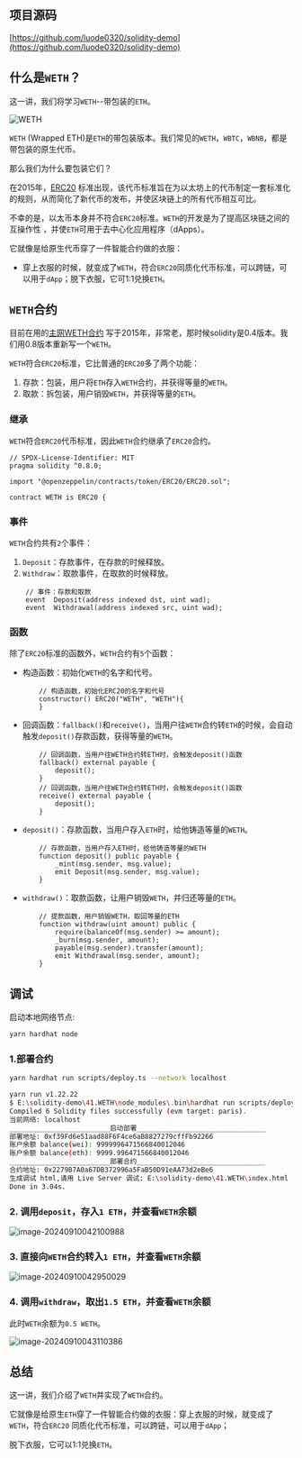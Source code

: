 ## 项目源码

[https://github.com/luode0320/solidity-demo](https://github.com/luode0320/solidity-demo)

## 什么是`WETH`？

这一讲，我们将学习`WETH`--带包装的`ETH`。

![WETH](../../../picture/41-1-2a413f9fb4ab4ff14e0591f0dcdabd33.gif)

`WETH` (Wrapped ETH)是`ETH`的带包装版本。我们常见的`WETH`，`WBTC`，`WBNB`，都是带包装的原生代币。

那么我们为什么要包装它们？

在2015年，[ERC20](https://github.com/AmazingAng/WTF-Solidity/blob/main/20_SendETH/readme.md)
标准出现，该代币标准旨在为以太坊上的代币制定一套标准化的规则，从而简化了新代币的发布，并使区块链上的所有代币相互可比。

不幸的是，以太币本身并不符合`ERC20`标准。`WETH`的开发是为了提高区块链之间的互操作性 ，并使`ETH`可用于去中心化应用程序（dApps）。

它就像是给原生代币穿了一件智能合约做的衣服：

- 穿上衣服的时候，就变成了`WETH`，符合`ERC20`同质化代币标准，可以跨链，可以用于`dApp`；脱下衣服，它可1:1兑换`ETH`。

## `WETH`合约

目前在用的[主网WETH合约](https://rinkeby.etherscan.io/token/0xc778417e063141139fce010982780140aa0cd5ab?a=0xe16c1623c1aa7d919cd2241d8b36d9e79c1be2a2)
写于2015年，非常老，那时候solidity是0.4版本。我们用0.8版本重新写一个`WETH`。

`WETH`符合`ERC20`标准，它比普通的`ERC20`多了两个功能：

1. 存款：包装，用户将`ETH`存入`WETH`合约，并获得等量的`WETH`。
2. 取款：拆包装，用户销毁`WETH`，并获得等量的`ETH`。

### 继承

`WETH`符合`ERC20`代币标准，因此`WETH`合约继承了`ERC20`合约。

```solidity
// SPDX-License-Identifier: MIT
pragma solidity ^0.8.0;

import "@openzeppelin/contracts/token/ERC20/ERC20.sol";

contract WETH is ERC20 {
```

### 事件

`WETH`合约共有`2`个事件：

1. `Deposit`：存款事件，在存款的时候释放。
2. `Withdraw`：取款事件，在取款的时候释放。

```solidity
    // 事件：存款和取款
    event  Deposit(address indexed dst, uint wad);
    event  Withdrawal(address indexed src, uint wad);
```

### 函数

除了`ERC20`标准的函数外，`WETH`合约有`5`个函数：

- 构造函数：初始化`WETH`的名字和代号。

  ```solidity
      // 构造函数，初始化ERC20的名字和代号
      constructor() ERC20("WETH", "WETH"){
      }
  ```


- 回调函数：`fallback()`和`receive()`，当用户往`WETH`合约转`ETH`的时候，会自动触发`deposit()`存款函数，获得等量的`WETH`。

  ```solidity
      // 回调函数，当用户往WETH合约转ETH时，会触发deposit()函数
      fallback() external payable {
          deposit();
      }
      // 回调函数，当用户往WETH合约转ETH时，会触发deposit()函数
      receive() external payable {
          deposit();
      }
  ```


- `deposit()`：存款函数，当用户存入`ETH`时，给他铸造等量的`WETH`。

  ```solidity
      // 存款函数，当用户存入ETH时，给他铸造等量的WETH
      function deposit() public payable {
          _mint(msg.sender, msg.value);
          emit Deposit(msg.sender, msg.value);
      }
  ```


- `withdraw()`：取款函数，让用户销毁`WETH`，并归还等量的`ETH`。

  ```solidity
      // 提款函数，用户销毁WETH，取回等量的ETH
      function withdraw(uint amount) public {
          require(balanceOf(msg.sender) >= amount);
          _burn(msg.sender, amount);
          payable(msg.sender).transfer(amount);
          emit Withdrawal(msg.sender, amount);
      }
  ```

## 调试

启动本地网络节点:

```sh
yarn hardhat node
```

### 1.部署合约

````sh
yarn hardhat run scripts/deploy.ts --network localhost
````

```sh
yarn run v1.22.22
$ E:\solidity-demo\41.WETH\node_modules\.bin\hardhat run scripts/deploy.ts --network localhost
Compiled 6 Solidity files successfully (evm target: paris).
当前网络: localhost
_________________________启动部署________________________________
部署地址: 0xf39Fd6e51aad88F6F4ce6aB8827279cffFb92266
账户余额 balance(wei): 9999996471566840012046
账户余额 balance(eth): 9999.996471566840012046
_________________________部署合约________________________________
合约地址: 0x2279B7A0a67DB372996a5FaB50D91eAA73d2eBe6
生成调试 html,请用 Live Server 调试: E:\solidity-demo\41.WETH\index.html
Done in 3.04s.
```

### 2. 调用`deposit`，存入`1 ETH`，并查看`WETH`余额

![image-20240910042100988](../../../picture/image-20240910042100988.png)

### 3. 直接向`WETH`合约转入`1 ETH`，并查看`WETH`余额

![image-20240910042950029](../../../picture/image-20240910042950029.png)

### 4. 调用`withdraw`，取出`1.5 ETH`，并查看`WETH`余额

此时`WETH`余额为`0.5 WETH`。

![image-20240910043110386](../../../picture/image-20240910043110386.png)

## 总结

这一讲，我们介绍了`WETH`并实现了`WETH`合约。

它就像是给原生`ETH`穿了一件智能合约做的衣服：穿上衣服的时候，就变成了`WETH`，符合`ERC20`
同质化代币标准，可以跨链，可以用于`dApp`；

脱下衣服，它可以1:1兑换`ETH`。